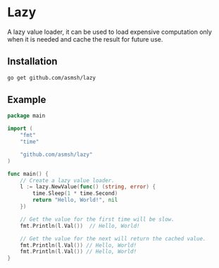 # Lazy

A lazy value loader, it can be used to load expensive computation only when it is needed 
and cache the result for future use.

## Installation

```bash
go get github.com/asmsh/lazy
```

## Example

```go
package main

import (
	"fmt"
	"time"

	"github.com/asmsh/lazy"
)

func main() {
	// Create a lazy value loader.
	l := lazy.NewValue(func() (string, error) {
		time.Sleep(1 * time.Second)
		return "Hello, World!", nil
	})

	// Get the value for the first time will be slow.
	fmt.Println(l.Val())  // Hello, World!

	// Get the value for the next will return the cached value.
	fmt.Println(l.Val()) // Hello, World!
	fmt.Println(l.Val()) // Hello, World!
}
```
